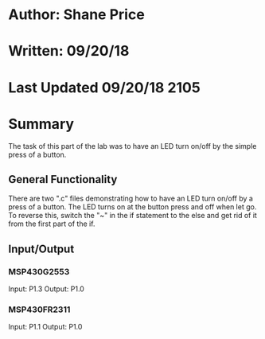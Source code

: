 # Author: Shane Price
# Written: 09/20/18
# Last Updated 09/20/18 2105

# Summary
The task of this part of the lab was to have an LED turn on/off by the simple press of a button.
## General Functionality
There are two ".c" files demonstrating how to have an LED turn on/off by a press of a button. The LED turns on at the button press and off when let go. To reverse this, switch the "~" in the if statement to the else and get rid of it from the first part of the if.
## Input/Output
### MSP430G2553
Input: P1.3
Output: P1.0
### MSP430FR2311
Input: P1.1
Output: P1.0
